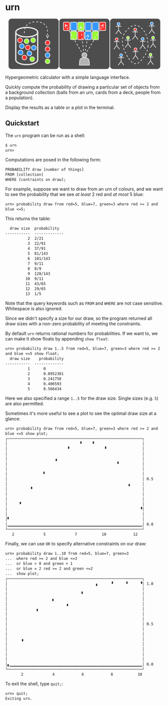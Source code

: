 # urn

<p align="center">
  <img src="https://raw.githubusercontent.com/ajcr/urn/main/assets/hypergeom.png" alt="hypergeometric choices"/>
</p>

Hypergeometric calculator with a simple language interface.

Quickly compute the probability of drawing a particular set of objects from a background collection (balls from an urn, cards from a deck, people from a population).

Display the results as a table or a plot in the terminal.

## Quickstart

The `urn` program can be run as a shell:
```
$ urn
urn>
```
Computations are posed in the following form:
```
PROBABILITY draw [number of things]
FROM [collection]
WHERE [contraints on draw];
```

For example, suppose we want to draw from an urn of colours, and we want to see the probability that we see _at least_ 2 red and _at most_ 5 blue:
```
urn> probability draw from red=5, blue=7, green=3 where red >= 2 and blue <=5;
```
This returns the table:
```
  draw size  probability
-----------  -------------
          2  2/21
          3  22/91
          4  37/91
          5  81/143
          6  101/143
          7  9/11
          8  8/9
          9  128/143
         10  9/11
         11  43/65
         12  29/65
         13  1/5
```
Note that the query keywords such as `FROM` and `WHERE` are not case sensitive. Whitespace is also ignored.

Since we didn't specify a size for our draw, so the program returned all draw sizes with a non-zero probability of meeting the constraints.

By default `urn` returns rational numbers for probabilities. If we want to, we can make it show floats by appending `show float`:
```
urn> probability draw 1..5 from red=5, blue=7, green=3 where red >= 2 and blue <=5 show float;
  draw size    probability
-----------  -------------
          1      0
          2      0.0952381
          3      0.241758
          4      0.406593
          5      0.566434
```
Here we also specified a range `1..5` for the draw size. Single sizes (e.g. `5`) are also permitted.

Sometimes it's more useful to see a plot to see the optimal draw size at a glance:
```
urn> probability draw from red=5, blue=7, green=3 where red >= 2 and blue <=5 show plot;
┌────────────────────────────────────────────────────────────┐
│                                ▝     ▘                     │ 
│                           ▘               ▝                │ 
│                                                            │ 
│                     ▗                                      │ 
│                                                 ▘          │ 
│                                                            │ 
│                ▘                                           │ 
│                                                            │ 0.5
│                                                      ▖     │ 
│          ▝                                                 │ 
│                                                            │ 
│                                                            │ 
│     ▝                                                      │ 
│                                                           ▝│ 
│                                                            │ 
│▘                                                           │ 
│▁▁▁▁▁▁▁▁▁▁▁▁▁▁▁▁▁▁▁▁▁▁▁▁▁▁▁▁▁▁▁▁▁▁▁▁▁▁▁▁▁▁▁▁▁▁▁▁▁▁▁▁▁▁▁▁▁▁▁▁│ 0.0
└────────────────────────────────────────────────────────────┘
   2             5             7           10            12
```
Finally, we can use `OR` to specify alternative constraints on our draw:
```
urn> probability draw 1..10 from red=5, blue=7, green=3
...  where red >= 2 and blue <=3
...  or blue > 0 and green > 1
...  or blue = 2 red >= 2 and green <=2
...  show plot;
┌────────────────────────────────────────────────────────────┐
│                                       ▗      ▝      ▘     ▝│ 1.0
│                                                            │ 
│                                 ▘                          │ 
│                    ▖                                       │ 
│                          ▗                                 │ 
│             ▖                                              │ 
│                                                            │ 
│                                                            │ 
│                                                            │ 0.5
│                                                            │ 
│                                                            │ 
│      ▗                                                     │ 
│                                                            │ 
│                                                            │ 
│                                                            │ 
│                                                            │ 
│▖▁▁▁▁▁▁▁▁▁▁▁▁▁▁▁▁▁▁▁▁▁▁▁▁▁▁▁▁▁▁▁▁▁▁▁▁▁▁▁▁▁▁▁▁▁▁▁▁▁▁▁▁▁▁▁▁▁▁▁│ 0.0
└────────────────────────────────────────────────────────────┘
       2             4            6            8           10
```
To exit the shell, type `quit;`:
```
urn> quit;
Exiting urn.
```